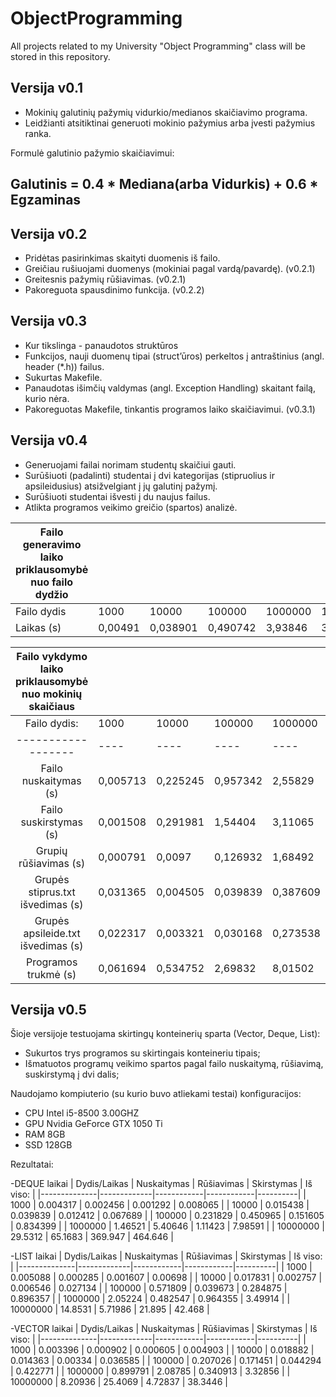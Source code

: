 # ObjectProgramming
All projects related to my University "Object Programming" class will be stored in this repository.

## Versija v0.1
- Mokinių  galutinių pažymių vidurkio/medianos skaičiavimo programa.
- Leidžianti atsitiktinai generuoti mokinio pažymius arba įvesti pažymius ranka.

Formulė galutinio pažymio skaičiavimui: 
## Galutinis = 0.4 * Mediana(arba Vidurkis) + 0.6 * Egzaminas

## Versija v0.2
- Pridėtas pasirinkimas skaityti duomenis iš failo.
- Greičiau rušiuojami duomenys (mokiniai pagal vardą/pavardę). (v0.2.1)
- Greitesnis pažymių rūšiavimas. (v0.2.1)
- Pakoreguota spausdinimo funkcija. (v0.2.2)

## Versija v0.3
- Kur tikslinga - panaudotos struktūros
- Funkcijos, nauji duomenų tipai (struct’ūros) perkeltos į antraštinius (angl. header (*.h)) failus.
- Sukurtas Makefile.
- Panaudotas išimčių valdymas (angl. Exception Handling) skaitant failą, kurio nėra.
- Pakoreguotas Makefile, tinkantis programos laiko skaičiavimui. (v0.3.1)

## Versija v0.4
- Generuojami failai norimam studentų skaičiui gauti.
- Surūšiuoti (padalinti) studentai į dvi kategorijas (stipruolius ir apsileidusius) atsižvelgiant į jų galutinį pažymį.
- Surūšiuoti studentai išvesti į du naujus failus.
- Atlikta programos veikimo greičio (spartos) analizė.


| Failo generavimo laiko priklausomybė nuo failo dydžio |         |          |          |         |          |
|-------------------------------------------------------|---------|----------|----------|---------|----------|
| Failo dydis                                           | 1000    | 10000    | 100000   | 1000000 | 10000000 |
| Laikas (s)                                            | 0,00491 | 0,038901 | 0,490742 | 3,93846 | 39,9915  |


| Failo vykdymo laiko priklausomybė nuo mokinių skaičiaus |          |          |          |          |          |
|:-------------------------------------------------------:|----------|----------|----------|----------|----------|
| Failo dydis:                                            | 1000     | 10000    | 100000   | 1000000  | 10000000 |
|            ------------------                           |   ----   |   ----   |   ----   |   ----   |   ----   |
| Failo nuskaitymas (s)                                   | 0,005713 | 0,225245 | 0,957342 | 2,55829  | 16,4509  |
| Failo suskirstymas (s)                                  | 0,001508 | 0,291981 | 1,54404  | 3,11065  | 10,2709  |
| Grupių rūšiavimas (s)                                   | 0,000791 | 0,0097   | 0,126932 | 1,68492  | 21,3313  |
| Grupės stiprus.txt išvedimas (s)                        | 0,031365 | 0,004505 | 0,039839 | 0,387609 | 3,88838  |
| Grupės apsileide.txt išvedimas (s)                      | 0,022317 | 0,003321 | 0,030168 | 0,273538 | 2,75437  |
| Programos trukmė (s)                                    | 0,061694 | 0,534752 | 2,69832  | 8,01502  | 54,6958  |


## Versija v0.5

Šioje versijoje testuojama skirtingų konteinerių sparta (Vector, Deque, List):
- Sukurtos trys programos su skirtingais konteineriu tipais;
- Išmatuotos programų veikimo spartos pagal failo nuskaitymą, rūšiavimą, suskirstymą į dvi dalis;


Naudojamo kompiuterio (su kurio buvo atliekami testai) konfiguracijos:
- CPU Intel i5-8500 3.00GHZ
- GPU Nvidia GeForce GTX 1050 Ti
- RAM 8GB
- SSD 128GB

Rezultatai:

-DEQUE laikai
| Dydis/Laikas | Nuskaitymas | Rūšiavimas | Skirstymas | Iš viso: |
|--------------|-------------|------------|------------|----------|
| 1000         | 0.004317    | 0.002456   | 0.001292   | 0.008065 |
| 10000        | 0.015438    | 0.039839   | 0.012412   | 0.067689 |
| 100000       | 0.231829    | 0.450965   | 0.151605   | 0.834399 |
| 1000000      | 1.46521     | 5.40646    | 1.11423    | 7.98591  |
| 10000000     | 29.5312     | 65.1683    | 369.947    | 464.646  |

-LIST laikai
| Dydis/Laikas | Nuskaitymas | Rūšiavimas | Skirstymas | Iš viso: |
|--------------|-------------|------------|------------|----------|
| 1000         | 0.005088    | 0.000285   | 0.001607   | 0.00698  |
| 10000        | 0.017831    | 0.002757   | 0.006546   | 0.027134 |
| 100000       | 0.571809    | 0.039673   | 0.284875   | 0.896357 |
| 1000000      | 2.05224     | 0.482547   | 0.964355   | 3.49914  |
| 10000000     | 14.8531     | 5.71986    | 21.895     | 42.468   |

-VECTOR laikai
| Dydis/Laikas | Nuskaitymas | Rūšiavimas | Skirstymas | Iš viso: |
|--------------|-------------|------------|------------|----------|
| 1000         | 0.003396    | 0.000902   | 0.000605   | 0.004903 |
| 10000        | 0.018882    | 0.014363   | 0.00334    | 0.036585 |
| 100000       | 0.207026    | 0.171451   | 0.044294   | 0.422771 |
| 1000000      | 0.899791    | 2.08785    | 0.340913   | 3.32856  |
| 10000000     | 8.20936     | 25.4069    | 4.72837    | 38.3446  |




